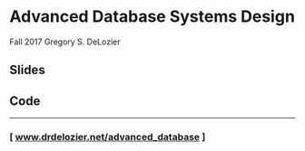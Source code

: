 Advanced Database Systems Design
================================
Fall 2017
Gregory S. DeLozier

Slides
------





Code
----





---
### [ www.drdelozier.net/advanced_database ]

